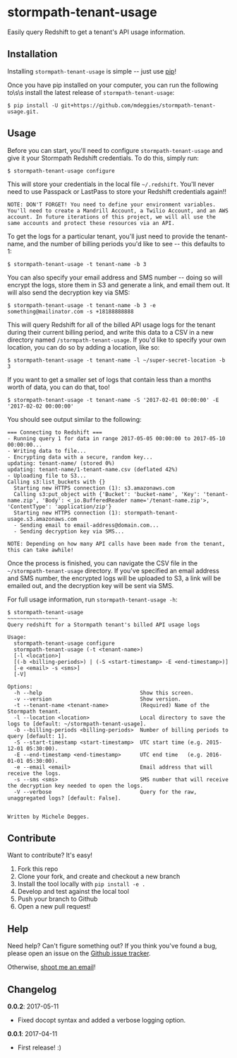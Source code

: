 stormpath-tenant-usage
================

Easily query Redshift to get a tenant's API usage information.

Installation
------------

Installing ``stormpath-tenant-usage`` is simple -- just use [pip][PIP]!

Once you have pip installed on your computer, you can run the following to\s\s
install the latest release of ``stormpath-tenant-usage``:

    $ pip install -U git+https://github.com/mdeggies/stormpath-tenant-usage.git.

Usage
-----

Before you can start, you'll need to configure ``stormpath-tenant-usage`` and give it your Stormpath Redshift credentials. To do this, simply run:

    $ stormpath-tenant-usage configure

This will store your credentials in the local file ``~/.redshift``. You'll never need to use Passpack or LastPass to store your Redshift credentials again!!

```
NOTE: DON'T FORGET! You need to define your environment variables. You'll need to create a Mandrill Account, a Twilio Account, and an AWS account. In future iterations of this project, we will all use the same accounts and protect these resources via an API.
```

To get the logs for a particular tenant, you'll just need to provide the tenant-name, and the number of billing periods you'd like to see -- this defaults to 1:

    $ stormpath-tenant-usage -t tenant-name -b 3

You can also specify your email address and SMS number -- doing so will encrypt the logs, store them in S3 and generate a link, and email them out. It will also send the decryption key via SMS:

    $ stormpath-tenant-usage -t tenant-name -b 3 -e something@mailinator.com -s +18188888888

This will query Redshift for all of the billed API usage logs for the tenant during their current billing period, and write this data to a CSV in a new directory named ``/stormpath-tenant-usage``. If you'd like to specify your own location,
you can do so by adding a location, like so:

    $ stormpath-tenant-usage -t tenant-name -l ~/super-secret-location -b 3

If you want to get a smaller set of logs that contain less than a months worth of data, you can do that, too!

    $ stormpath-tenant-usage -t tenant-name -S '2017-02-01 00:00:00' -E '2017-02-02 00:00:00'

You should see output similar to the following:

```
=== Connecting to Redshift ===
- Running query 1 for data in range 2017-05-05 00:00:00 to 2017-05-10 00:00:00...
- Writing data to file...
- Encrypting data with a secure, random key...
updating: tenant-name/ (stored 0%)
updating: tenant-name/1-tenant-name.csv (deflated 42%)
- Uploading file to S3...
Calling s3:list_buckets with {}
  Starting new HTTPS connection (1): s3.amazonaws.com
  Calling s3:put_object with {'Bucket': 'bucket-name', 'Key': 'tenant-name.zip', 'Body': <_io.BufferedReader name='/tenant-name.zip'>, 'ContentType': 'application/zip'}
  Starting new HTTPS connection (1): stormpath-tenant-usage.s3.amazonaws.com
  - Sending email to email-address@domain.com...
  - Sending decryption key via SMS...
```

```
NOTE: Depending on how many API calls have been made from the tenant, this can take awhile!
```

Once the process is finished, you can navigate the CSV file in the ``~/stormpath-tenant-usage``
directory. If you've specified an email address and SMS number, the encrypted logs will be uploaded to S3,
a link will be emailed out, and the decryption key will be sent via SMS.

For full usage information, run ``stormpath-tenant-usage -h``:

```
$ stormpath-tenant-usage
~~~~~~~~~~~~~~~~
Query redshift for a Stormpath tenant's billed API usage logs

Usage:
  stormpath-tenant-usage configure
  stormpath-tenant-usage (-t <tenant-name>)
  [-l <location>]
  [(-b <billing-periods>) | (-S <start-timestamp> -E <end-timestamp>)]
  [-e <email> -s <sms>]
  [-V]

Options:
  -h --help                               Show this screen.
  -v --version                            Show version.
  -t --tenant-name <tenant-name>          (Required) Name of the Stormpath tenant.
  -l --location <location>                Local directory to save the logs to [default: ~/stormpath-tenant-usage].
  -b --billing-periods <billing-periods>  Number of billing periods to query [default: 1].
  -S --start-timestamp <start-timestamp>  UTC start time (e.g. 2015-12-01 05:30:00).
  -E --end-timestamp <end-timestamp>      UTC end time   (e.g. 2016-01-01 05:30:00).
  -e --email <email>                      Email address that will receive the logs.
  -s --sms <sms>                          SMS number that will receive the decryption key needed to open the logs.
  -V --verbose                            Query for the raw, unaggregated logs? [default: False].


Written by Michele Degges.
```

Contribute
----------

Want to contribute? It's easy!

1. Fork this repo
2. Clone your fork, and create and checkout a new branch
3. Install the tool locally with ``pip install -e .``
4. Develop and test against the local tool
5. Push your branch to Github
6. Open a new pull request!

Help
----

Need help? Can't figure something out? If you think you've found a bug, please
open an issue on the [Github issue tracker][GIT].

Otherwise, [shoot me an email][SME]!

Changelog
---------

**0.0.2**: 2017-05-11

- Fixed docopt syntax and added a verbose logging option.

**0.0.1**: 2017-04-11

- First release! :)

[PIP]: http://pip.readthedocs.org/en/stable/ "pip"
[GIT]: https://github.com/mdeggies/stormpath-tenant-usage/issues "Github issue tracker"
[SME]: mailto:mdeggies@gmail.com?subject=HELP! "shoot me an email"
